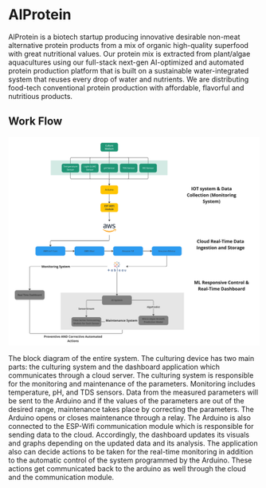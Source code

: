 # AlProtein
AlProtein is a biotech startup producing innovative desirable non-meat alternative protein products from a mix of organic high-quality superfood with great nutritional values. Our protein mix is extracted from plant/algae aquacultures using our full-stack next-gen AI-optimized and automated protein production platform that is built on a sustainable water-integrated system that reuses every drop of water and nutrients. We are distributing food-tech conventional protein production with affordable, flavorful and nutritious products.

## Work Flow

<img src="AlProtein_System_Architcture.jpg">

The block diagram of the entire system. The culturing device has two main parts: the culturing system and the dashboard application which communicates through a cloud server. The culturing system is responsible for the monitoring and maintenance of the parameters. Monitoring includes temperature, pH, and TDS sensors. Data from the measured parameters will be sent to the Arduino and if the values of the parameters are out of the desired range, maintenance takes place by correcting the parameters. The Arduino opens or closes maintenance through a relay. The Arduino is also connected to the ESP-Wifi communication module which is responsible for sending data to the cloud. Accordingly, the dashboard updates its visuals and graphs depending on the updated data and its analysis. The application also can decide actions to be taken for the real-time monitoring in addition to the automatic control of the system programmed by the Arduino. These actions get communicated back to the arduino as well through the cloud and the communication module.
